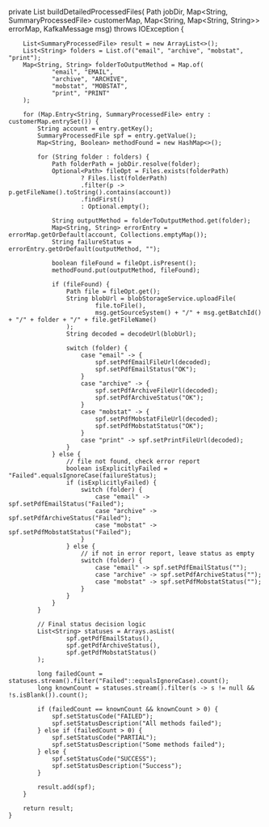    private List<SummaryProcessedFile> buildDetailedProcessedFiles(
            Path jobDir,
            Map<String, SummaryProcessedFile> customerMap,
            Map<String, Map<String, String>> errorMap,
            KafkaMessage msg) throws IOException {

        List<SummaryProcessedFile> result = new ArrayList<>();
        List<String> folders = List.of("email", "archive", "mobstat", "print");
        Map<String, String> folderToOutputMethod = Map.of(
                "email", "EMAIL",
                "archive", "ARCHIVE",
                "mobstat", "MOBSTAT",
                "print", "PRINT"
        );

        for (Map.Entry<String, SummaryProcessedFile> entry : customerMap.entrySet()) {
            String account = entry.getKey();
            SummaryProcessedFile spf = entry.getValue();
            Map<String, Boolean> methodFound = new HashMap<>();

            for (String folder : folders) {
                Path folderPath = jobDir.resolve(folder);
                Optional<Path> fileOpt = Files.exists(folderPath)
                        ? Files.list(folderPath)
                        .filter(p -> p.getFileName().toString().contains(account))
                        .findFirst()
                        : Optional.empty();

                String outputMethod = folderToOutputMethod.get(folder);
                Map<String, String> errorEntry = errorMap.getOrDefault(account, Collections.emptyMap());
                String failureStatus = errorEntry.getOrDefault(outputMethod, "");

                boolean fileFound = fileOpt.isPresent();
                methodFound.put(outputMethod, fileFound);

                if (fileFound) {
                    Path file = fileOpt.get();
                    String blobUrl = blobStorageService.uploadFile(
                            file.toFile(),
                            msg.getSourceSystem() + "/" + msg.getBatchId() + "/" + folder + "/" + file.getFileName()
                    );
                    String decoded = decodeUrl(blobUrl);

                    switch (folder) {
                        case "email" -> {
                            spf.setPdfEmailFileUrl(decoded);
                            spf.setPdfEmailStatus("OK");
                        }
                        case "archive" -> {
                            spf.setPdfArchiveFileUrl(decoded);
                            spf.setPdfArchiveStatus("OK");
                        }
                        case "mobstat" -> {
                            spf.setPdfMobstatFileUrl(decoded);
                            spf.setPdfMobstatStatus("OK");
                        }
                        case "print" -> spf.setPrintFileUrl(decoded);
                    }
                } else {
                    // file not found, check error report
                    boolean isExplicitlyFailed = "Failed".equalsIgnoreCase(failureStatus);
                    if (isExplicitlyFailed) {
                        switch (folder) {
                            case "email" -> spf.setPdfEmailStatus("Failed");
                            case "archive" -> spf.setPdfArchiveStatus("Failed");
                            case "mobstat" -> spf.setPdfMobstatStatus("Failed");
                        }
                    } else {
                        // if not in error report, leave status as empty
                        switch (folder) {
                            case "email" -> spf.setPdfEmailStatus("");
                            case "archive" -> spf.setPdfArchiveStatus("");
                            case "mobstat" -> spf.setPdfMobstatStatus("");
                        }
                    }
                }
            }

            // Final status decision logic
            List<String> statuses = Arrays.asList(
                    spf.getPdfEmailStatus(),
                    spf.getPdfArchiveStatus(),
                    spf.getPdfMobstatStatus()
            );

            long failedCount = statuses.stream().filter("Failed"::equalsIgnoreCase).count();
            long knownCount = statuses.stream().filter(s -> s != null && !s.isBlank()).count();

            if (failedCount == knownCount && knownCount > 0) {
                spf.setStatusCode("FAILED");
                spf.setStatusDescription("All methods failed");
            } else if (failedCount > 0) {
                spf.setStatusCode("PARTIAL");
                spf.setStatusDescription("Some methods failed");
            } else {
                spf.setStatusCode("SUCCESS");
                spf.setStatusDescription("Success");
            }

            result.add(spf);
        }

        return result;
    }

